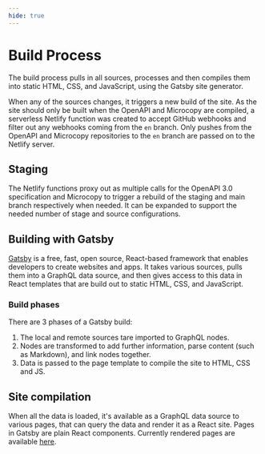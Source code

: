 ```yaml
---
hide: true
---
```


<!-- does not need translation -->

# Build Process

The build process pulls in all sources, processes and then compiles them into
static HTML, CSS, and JavaScript, using the Gatsby site generator.

When any of the sources changes, it triggers a new build of the site. As
the site should only be built when the OpenAPI and Microcopy are compiled,
a serverless Netlify function was created to accept GitHub webhooks and filter
out any webhooks coming from the `en` branch. Only pushes from the OpenAPI and
Microcopy repositories to the `en` branch are passed on to the Netlify server.

## Staging

The Netlify functions proxy out as multiple calls for the OpenAPI 3.0
specification and Microcopy to trigger a rebuild of the staging and main
branch respectively when needed. It can be expanded to support the
needed number of stage and source configurations.

## Building with Gatsby

[Gatsby] is a free, fast, open source, React-based framework that enables
developers to create websites and apps. It takes various sources, pulls them
into a GraphQL data source, and then gives access to this data in React
templates that are build out to static HTML, CSS, and JavaScript.

### Build phases

There are 3 phases of a Gatsby build:

1. The local and remote sources tare imported to GraphQL nodes.
2. Nodes are transformed to add further information, parse content (such as Markdown), and link nodes together.
3. Data is passed to the page template to compile the site to HTML, CSS and JS.

## Site compilation

When all the data is loaded, it's available as a GraphQL data source to
various pages, that can query the data and render it as a React site.
Pages in Gatsby are plain React components. Currently rendered pages
are available [here].

[Gatsby]: https://www.gatsbyjs.com/
[here]: https://github.com/box/developer.box.com-framework/tree/main/src/localized